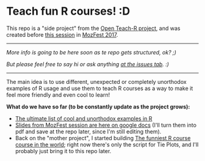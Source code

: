 # Teach fun R courses! :D

This repo is a "side project" from the [Open Teach-R project](https://github.com/marcosvital/teach-R-project), and was created before [this session](https://guidebook.com/guide/114124/event/16741544/) in [MozFest 2017](mozillafestival.org).

***

*More info is going to be here soon as te repo gets structured, ok? ;)*

*But please feel free to say hi or ask anything [at the issues tab](https://github.com/marcosvital/teach-r-fun/issues). :)*

***

The main idea is to use different, unexpected or completely unorthodox examples of R usage and use them to teach R courses as a way to make it feel more friendly and even cool to learn!

**What do we have so far (to be constantly update as the project grows):**

- [The ultimate list of cool and unorthodox examples in R](https://github.com/marcosvital/teach-r-fun/blob/master/The%20ultimate%20list%20of%20cool%20and%20unorthodox%20examples%20in%20R.md)
- [Slides from MozFest session are here on google docs](https://docs.google.com/presentation/d/1fEAvFY4vGtWdQDXU4akZLodbnHZdbz0uCYhLioE3ryE/edit?usp=sharing) (I'll turn them into pdf and save at the repo later, since I'm still editing them).
- Back on the "mother project", I started building [The funniest R course course in the world](https://github.com/marcosvital/teach-R-project/tree/master/courses/en/Funniest%20R%20course); right now there's only the script for Tie Plots, and I'll probably just bring it to this repo later.
